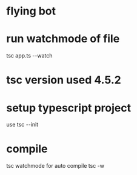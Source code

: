 # flying bot


# run watchmode of file
tsc app.ts --watch


# tsc version used 4.5.2

# setup typescript project
use tsc --init

# compile
tsc
watchmode for auto compile
tsc -w


